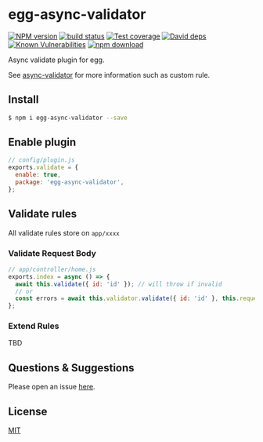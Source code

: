 # egg-async-validator

[![NPM version][npm-image]][npm-url]
[![build status][travis-image]][travis-url]
[![Test coverage][codecov-image]][codecov-url]
[![David deps][david-image]][david-url]
[![Known Vulnerabilities][snyk-image]][snyk-url]
[![npm download][download-image]][download-url]

[npm-image]: https://img.shields.io/npm/v/egg-async-validator.svg?style=flat-square
[npm-url]: https://npmjs.org/package/egg-async-validator
[travis-image]: https://img.shields.io/travis/eggjs/egg-async-validator.svg?style=flat-square
[travis-url]: https://travis-ci.org/eggjs/egg-async-validator
[codecov-image]: https://img.shields.io/codecov/c/github/eggjs/egg-async-validator.svg?style=flat-square
[codecov-url]: https://codecov.io/github/eggjs/egg-async-validator?branch=master
[david-image]: https://img.shields.io/david/eggjs/egg-async-validator.svg?style=flat-square
[david-url]: https://david-dm.org/eggjs/egg-async-validator
[snyk-image]: https://snyk.io/test/npm/egg-async-validator/badge.svg?style=flat-square
[snyk-url]: https://snyk.io/test/npm/egg-async-validator
[download-image]: https://img.shields.io/npm/dm/egg-async-validator.svg?style=flat-square
[download-url]: https://npmjs.org/package/egg-async-validator

Async validate plugin for egg.

See [async-validator](https://github.com/yiminghe/async-validator) for more information such as custom rule.

## Install

```bash
$ npm i egg-async-validator --save
```

## Enable plugin

```js
// config/plugin.js
exports.validate = {
  enable: true,
  package: 'egg-async-validator',
};
```

## Validate rules

All validate rules store on `app/xxxx`

### Validate Request Body

```js
// app/controller/home.js
exports.index = async () => {
  await this.validate({ id: 'id' }); // will throw if invalid
  // or
  const errors = await this.validator.validate({ id: 'id' }, this.request.body);
};
```

### Extend Rules

TBD

## Questions & Suggestions

Please open an issue [here](https://github.com/eggjs/egg/issues).

## License

[MIT](LICENSE)

